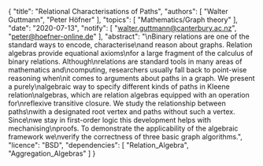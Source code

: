 {
    "title": "Relational Characterisations of Paths",
    "authors": [
        "Walter Guttmann",
        "Peter Höfner"
    ],
    "topics": [
        "Mathematics/Graph theory"
    ],
    "date": "2020-07-13",
    "notify": [
        "walter.guttmann@canterbury.ac.nz",
        "peter@hoefner-online.de"
    ],
    "abstract": "\nBinary relations are one of the standard ways to encode, characterise\nand reason about graphs. Relation algebras provide equational axioms\nfor a large fragment of the calculus of binary relations. Although\nrelations are standard tools in many areas of mathematics and\ncomputing, researchers usually fall back to point-wise reasoning when\nit comes to arguments about paths in a graph. We present a purely\nalgebraic way to specify different kinds of paths in Kleene relation\nalgebras, which are relation algebras equipped with an operation for\nreflexive transitive closure. We study the relationship between paths\nwith a designated root vertex and paths without such a vertex. Since\nwe stay in first-order logic this development helps with mechanising\nproofs. To demonstrate the applicability of the algebraic framework we\nverify the correctness of three basic graph algorithms.",
    "licence": "BSD",
    "dependencies": [
        "Relation_Algebra",
        "Aggregation_Algebras"
    ]
}